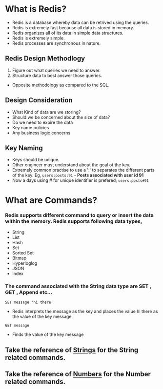 # What is **Redis**?
- Redis is a database whereby data can be retrived using the queries.
- Redis is extremely fast because all data is stored in memory.
- Redis organizes all of its data in simple data structures.
- Redis is extremely simple.
- Redis processes are synchronous in nature.


## Redis Design Methodlogy
1. Figure out what queries we need to answer.
2. Structure data to best answer those queries.
- Opposite methodology as compared to the SQL.

## Design Consideration
- What Kind of data are we storing?                
- Should we be concerned about the size of data?   
- Do we need to expire the data
- Key name policies
- Any business logic concerns

## Key Naming
- Keys should be unique.
- Other engineer must understand about the goal of the key.
- Extremely common practise to use a ':' to separates the different parts of the key. Eg,  `users:posts:91` - **Posts associated with user id 91**
- Now a days using # for unique identifier is prefered; `users:posts#91`



# What are Commands?
### Redis supports different command to query or insert the data within the memory. Redis supports following data types,
- String
- List
- Hash
- Set
- Sorted Set
- Bitmap
- Hyperloglog
- JSON
- Index

### The command associated with the **String** data type are **SET** , **GET** , **Append** etc...
`SET message 'hi there'`
- Redis interprets the message as the key and places the value hi there as the value of the key message

`GET message`
- Finds the value of the key message

## Take the reference of [Strings](strings/strings.md) for the String related commands.
## Take the reference of [Numbers](/numbers/numbers.md) for the Number related commands.
